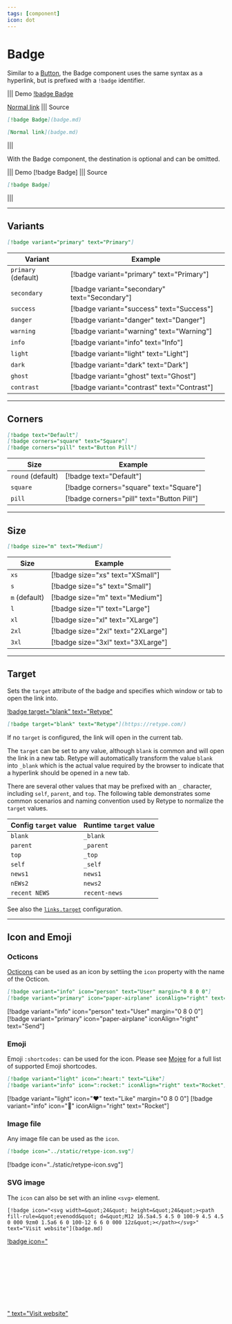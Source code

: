 ```yaml
---
tags: [component]
icon: dot
---
```

# Badge

Similar to a [Button](button.md), the Badge component uses the same syntax as a hyperlink, but is prefixed with a `!badge` identifier.

||| Demo
[!badge Badge](badge.md)

[Normal link](badge.md)
||| Source
```md
[!badge Badge](badge.md)

[Normal link](badge.md)
```
|||

With the Badge component, the destination is optional and can be omitted.

||| Demo
[!badge Badge]
||| Source
```md
[!badge Badge]
```
|||

---

## Variants

```md
[!badge variant="primary" text="Primary"]
```

| Variant | Example |
| --- | --- |
| `primary` (default) | [!badge variant="primary" text="Primary"] |
| `secondary` | [!badge variant="secondary" text="Secondary"] |
| `success` | [!badge variant="success" text="Success"] |
| `danger` | [!badge variant="danger" text="Danger"] |
| `warning` | [!badge variant="warning" text="Warning"] |
| `info` | [!badge variant="info" text="Info"] |
| `light` | [!badge variant="light" text="Light"] |
| `dark` | [!badge variant="dark" text="Dark"] |
| `ghost` | [!badge variant="ghost" text="Ghost"] |
| `contrast` | [!badge variant="contrast" text="Contrast"] |

---

## Corners

```md
[!badge text="Default"]
[!badge corners="square" text="Square"]
[!badge corners="pill" text="Button Pill"]
```

| Size | Example |
| --- | --- |
| `round` (default) | [!badge text="Default"] |
| `square` | [!badge corners="square" text="Square"] |
| `pill` | [!badge corners="pill" text="Button Pill"] |

---

## Size

```md
[!badge size="m" text="Medium"]
```

| Size | Example |
| --- | --- |
| `xs` | [!badge size="xs" text="XSmall"] |
| `s` | [!badge size="s" text="Small"] |
| `m` (default) | [!badge size="m" text="Medium"] |
| `l` | [!badge size="l" text="Large"] |
| `xl` | [!badge size="xl" text="XLarge"] |
| `2xl` | [!badge size="2xl" text="2XLarge"] |
| `3xl` | [!badge size="3xl" text="3XLarge"] |

---

## Target

Sets the `target` attribute of the badge and specifies which window or tab to open the link into.

[!badge target="blank" text="Retype"](https://retype.com/)

```md
[!badge target="blank" text="Retype"](https://retype.com/)
```

If no `target` is configured, the link will open in the current tab.

The `target` can be set to any value, although `blank` is common and will open the link in a new tab. Retype will automatically transform the value `blank` into `_blank` which is the actual value required by the browser to indicate that a hyperlink should be opened in a new tab.

There are several other values that may be prefixed with an `_` character, including `self`, `parent`, and `top`. The following table demonstrates some common scenarios and naming convention used by Retype to normalize the `target` values.

Config `target` value | Runtime `target` value
--- | ---
`blank` | `_blank`
`parent` | `_parent`
`top` | `_top`
`self` | `_self`
`news1` | `news1`
`nEWs2` | `news2`
`recent NEWS` | `recent-news`

See also the [`links.target`](/configuration/project.md#target) configuration.

---

## Icon and Emoji

### Octicons

[Octicons](https://octicons-primer.vercel.app/octicons/) can be used as an icon by settiing the `icon` property with the name of the Octicon.

```md
[!badge variant="info" icon="person" text="User" margin="0 8 0 0"]
[!badge variant="primary" icon="paper-airplane" iconAlign="right" text="Send"]
```

[!badge variant="info" icon="person" text="User" margin="0 8 0 0"]
[!badge variant="primary" icon="paper-airplane" iconAlign="right" text="Send"]

### Emoji

Emoji `:shortcodes:` can be used for the icon. Please see [Mojee](https://mojee.io/emojis) for a full list of supported Emoji shortcodes.

```md
[!badge variant="light" icon=":heart:" text="Like"]
[!badge variant="info" icon=":rocket:" iconAlign="right" text="Rocket"]
```

[!badge variant="light" icon=":heart:" text="Like" margin="0 8 0 0"]
[!badge variant="info" icon=":rocket:" iconAlign="right" text="Rocket"]

### Image file

Any image file can be used as the `icon`.

```md
[!badge icon="../static/retype-icon.svg"]
```

[!badge icon="../static/retype-icon.svg"]

### SVG image

The `icon` can also be set with an inline `<svg>` element.

```
[!badge icon="<svg width=&quot;24&quot; height=&quot;24&quot;><path fill-rule=&quot;evenodd&quot; d=&quot;M12 16.5a4.5 4.5 0 100-9 4.5 4.5 0 000 9zm0 1.5a6 6 0 100-12 6 6 0 000 12z&quot;></path></svg>" text="Visit website"](badge.md)
```

[!badge icon="<svg width=&quot;24&quot; height=&quot;24&quot;><path fill-rule=&quot;evenodd&quot; d=&quot;M12 16.5a4.5 4.5 0 100-9 4.5 4.5 0 000 9zm0 1.5a6 6 0 100-12 6 6 0 000 12z&quot;></path></svg>" text="Visit website"](badge.md)